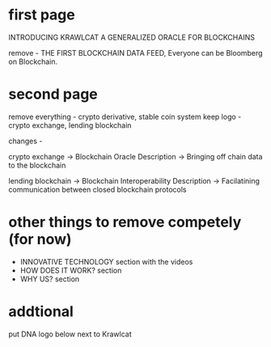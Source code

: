 # first page 

INTRODUCING KRAWLCAT
A GENERALIZED ORACLE FOR BLOCKCHAINS

remove - THE FIRST BLOCKCHAIN DATA FEED, Everyone can be Bloomberg on Blockchain.


# second page

remove everything - crypto derivative, stable coin system 
keep logo - crypto exchange, lending blockchain 

changes -

crypto exchange -> Blockchain Oracle 
Description -> Bringing off chain data to the blockchain 

lending blockchain -> Blockchain Interoperability
Description -> Facilatining communication between closed blockchain protocols 

# other things to remove competely (for now) 

- INNOVATIVE TECHNOLOGY section with the videos 
- HOW DOES IT WORK? section
- WHY US? section 

# addtional 

put DNA logo below next to Krawlcat 